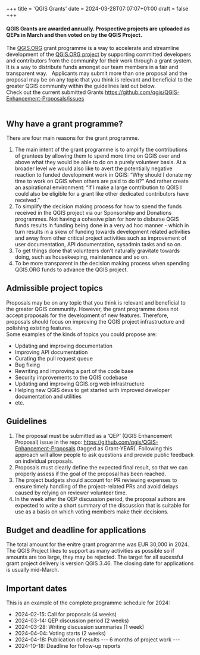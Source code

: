 +++
title = 'QGIS Grants'
date = 2024-03-28T07:07:07+01:00
draft = false
+++
#### QGIS Grants are awarded annually. Prospective projects are uploaded as QEPs in March and then voted on by the QGIS Project. 

The [QGIS.ORG](https://www.qgis.org) grant programme is a way to accelerate and streamline development of the [QGIS.ORG project](https://www.qgis.org)  by supporting committed developers and contributors from the community for their work through a grant system. It is a way to distribute funds amongst our team members in a fair and transparent way.   
Applicants may submit more than one proposal and the proposal may be on any topic that you think is relevant and beneficial to the greater QGIS community within the guidelines laid out below.  
Check out the current submitted Grants <https://github.com/qgis/QGIS-Enhancement-Proposals/issues>  
​
## Why have a grant programme?
There are four main reasons for the grant programme. 
1. The main intent of the grant programme is to amplify the contributions of grantees by allowing them to spend more time on QGIS over and above what they would be able to do on a purely volunteer basis. At a broader level we would also like to avert the potentially negative reaction to funded development work in QGIS: “Why should I donate my time to work on QGIS when others are paid to do it?” And rather create an aspirational environment: “If I make a large contribution to QGIS I could also be eligible for a grant like other dedicated contributors have received.”
2. To simplify the decision making process for how to spend the funds received in the QGIS project via our Sponsorship and Donations programmes. Not having a cohesive plan for how to disburse QGIS funds results in funding being done in a very ad hoc manner - which in turn results in a skew of funding towards development related activities and away from other critical project activities such as improvement of user documentation, API documentation, sysadmin tasks and so on.
3. To get things done that volunteers don’t naturally gravitate towards doing, such as housekeeping, maintenance and so on.
4. To be more transparent in the decision making process when spending QGIS.ORG funds to advance the QGIS project.


## Admissible project topics
Proposals may be on any topic that you think is relevant and beneficial to the greater QGIS community. However, the grant programme does not accept proposals for the development of new features. Therefore, proposals should focus on improving the QGIS project infrastructure and polishing existing features.  
Some examples of the kinds of topics you could propose are:
- Updating and improving documentation
- Improving API documentation
- Curating the pull request queue
- Bug fixing
- Rewriting and improving a part of the code base
- Security improvements to the QGIS codebase
- Updating and improving QGIS.org web infrastructure
- Helping new QGIS devs to get started with improved developer documentation and utilities
- etc.

## Guidelines
1. The proposal must be submitted as a ‘QEP’ (QGIS Enhancement Proposal) issue in the repo: https://github.com/qgis/QGIS-Enhancement-Proposals (tagged as Grant-YEAR). Following this approach will allow people to ask questions and provide public feedback on individual proposals.  
2. Proposals must clearly define the expected final result, so that we can properly assess if the goal of the proposal has been reached.  
3. The project budgets should account for PR reviewing expenses to ensure timely handling of the project-related PRs and avoid delays caused by relying on reviewer volunteer time.   
4. In the week after the QEP discussion period, the proposal authors are expected to write a short summary of the discussion that is suitable for use as a basis on which voting members make their decisions.

## Budget and deadline for applications
The total amount for the enitre grant programme was EUR 30,000 in 2024. The QGIS Project likes to support as many activities as possible so if amounts are too large, they may be rejected. The target for all sucessful grant project delivery is version QGIS 3.46. The closing date for applications is usually mid-March. 

## Important dates
This is an example of the complete programme schedule for 2024:  
- 2024-02-15: Call for proposals (4 weeks)
- 2024-03-14: QEP discussion period (2 weeks)
- 2024-03-28: Writing discussion summaries (1 week)
- 2024-04-04: Voting starts (2 weeks)
- 2024-04-18: Publication of results
--- 6 months of project work ---
- 2024-10-18: Deadline for follow-up reports
